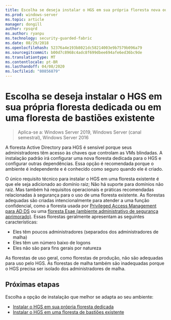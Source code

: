 ```yaml
---
title: Escolha se deseja instalar o HGS em sua própria floresta nova ou em uma floresta de bastiões existente
ms.prod: windows-server
ms.topic: article
manager: dongill
author: rpsqrd
ms.author: ryanpu
ms.technology: security-guarded-fabric
ms.date: 08/29/2018
ms.openlocfilehash: 52376a4e193b8021dc58214003e9b7579b096a79
ms.sourcegitcommit: b00d7c8968c4adc8f699dbee694afe6ed36bc9de
ms.translationtype: MT
ms.contentlocale: pt-BR
ms.lasthandoff: 04/08/2020
ms.locfileid: "80856879"
---
```

# <a name="choose-whether-to-install-hgs-in-its-own-dedicated-forest-or-in-an-existing-bastion-forest"></a>Escolha se deseja instalar o HGS em sua própria floresta dedicada ou em uma floresta de bastiões existente

>Aplica-se a: Windows Server 2019, Windows Server (canal semestral), Windows Server 2016


A floresta Active Directory para HGS é sensível porque seus administradores têm acesso às chaves que controlam as VMs blindadas. A instalação padrão irá configurar uma nova floresta dedicada para o HGS e configurar outras dependências. Essa opção é recomendada porque o ambiente é independente e é conhecido como seguro quando ele é criado. 

O único requisito técnico para instalar o HGS em uma floresta existente é que ele seja adicionado ao domínio raiz; Não há suporte para domínios não raiz. Mas também há requisitos operacionais e práticas recomendadas relacionadas à segurança para o uso de uma floresta existente. As florestas adequadas são criadas intencionalmente para atender a uma função confidencial, como a floresta usada por [Privileged Access Management para AD DS](https://docs.microsoft.com/microsoft-identity-manager/pam/privileged-identity-management-for-active-directory-domain-services) ou uma [floresta Esae (ambiente administrativo de segurança aprimorado)](https://technet.microsoft.com/windows-server-docs/security/securing-privileged-access/securing-privileged-access-reference-material#ESAE_BM). Essas florestas geralmente apresentam as seguintes características:

- Eles têm poucos administradores (separados dos administradores de malha)
- Eles têm um número baixo de logons
- Eles não são para fins gerais por natureza 

As florestas de uso geral, como florestas de produção, não são adequadas para uso pelo HGS. As florestas de malha também são inadequadas porque o HGS precisa ser isolado dos administradores de malha.

## <a name="next-step"></a>Próximas etapas

Escolha a opção de instalação que melhor se adapta ao seu ambiente:

- [Instalar o HGS em sua própria floresta dedicada](guarded-fabric-install-hgs-default.md)
- [Instalar o HGS em uma floresta de bastiões existente](guarded-fabric-install-hgs-in-a-bastion-forest.md)


